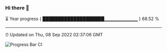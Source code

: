### Hi there 👋

⏳ Year progress { ████████████████████▁▁▁▁▁▁▁▁▁▁ } 68.52 %

---

⏰ Updated on Thu, 08 Sep 2022 02:37:06 GMT

![Progress Bar CI](https://github.com/ZhaoGui/ZhaoGui/workflows/Progress%20Bar%20CI/badge.svg)
